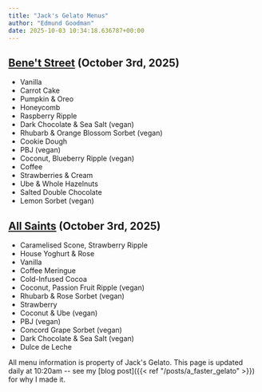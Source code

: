 ```yaml
---
title: "Jack's Gelato Menus"
author: "Edmund Goodman"
date: 2025-10-03 10:34:18.636787+00:00
---
```


## [Bene't Street](https://www.jacksgelato.com/bene-t-street-menu) (October 3rd, 2025)

- Vanilla
- Carrot Cake
- Pumpkin & Oreo
- Honeycomb
- Raspberry Ripple
- Dark Chocolate & Sea Salt (vegan)
- Rhubarb & Orange Blossom Sorbet (vegan)
- Cookie Dough
- PBJ (vegan)
- Coconut, Blueberry Ripple (vegan)
- Coffee
- Strawberries & Cream
- Ube & Whole Hazelnuts
- Salted Double Chocolate
- Lemon Sorbet (vegan)


## [All Saints](https://www.jacksgelato.com/all-saints-menu) (October 3rd, 2025)

- Caramelised Scone, Strawberry Ripple
- House Yoghurt & Rose
- Vanilla
- Coffee Meringue
- Cold-Infused Cocoa
- Coconut, Passion Fruit Ripple (vegan)
- Rhubarb & Rose Sorbet (vegan)
- Strawberry
- Coconut & Ube (vegan)
- PBJ (vegan)
- Concord Grape Sorbet (vegan)
- Dark Chocolate & Sea Salt (vegan)
- Dulce de Leche

All menu information is property of Jack's Gelato. This page is
updated daily at 10:20am -- see my
[blog post]({{< ref "/posts/a_faster_gelato" >}}) for why I made it.
